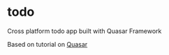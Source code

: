 # todo
Cross platform todo app built with Quasar Framework

Based on tutorial on [Quasar](https://quasar.dev/)